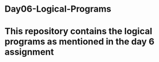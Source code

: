 # Day06-Logical-Programs
# This repository contains the logical programs as mentioned in the day 6 assignment
